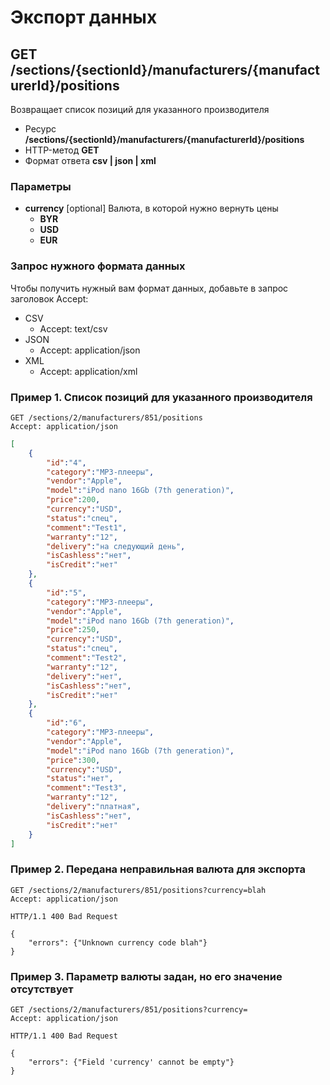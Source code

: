 # Экспорт данных

## GET /sections/{sectionId}/manufacturers/{manufacturerId}/positions

Возвращает список позиций для указанного производителя

- Ресурс **/sections/{sectionId}/manufacturers/{manufacturerId}/positions**
- HTTP-метод **GET**
- Формат ответа **csv | json | xml**

### Параметры

- **currency** [optional] Валюта, в которой нужно вернуть цены
    - **BYR**
    - **USD**
    - **EUR**

### Запрос нужного формата данных

Чтобы получить нужный вам формат данных, добавьте в запрос заголовок Accept:

- CSV
    - Accept: text/csv
- JSON
    - Accept: application/json
- XML
    - Accept: application/xml

### Пример 1. Список позиций для указанного производителя

```
GET /sections/2/manufacturers/851/positions
Accept: application/json
```

```json
[
    {
        "id":"4",
        "category":"MP3-плееры",
        "vendor":"Apple",
        "model":"iPod nano 16Gb (7th generation)",
        "price":200,
        "currency":"USD",
        "status":"спец",
        "comment":"Test1",
        "warranty":"12",
        "delivery":"на следующий день",
        "isCashless":"нет",
        "isCredit":"нет"
    },
    {
        "id":"5",
        "category":"MP3-плееры",
        "vendor":"Apple",
        "model":"iPod nano 16Gb (7th generation)",
        "price":250,
        "currency":"USD",
        "status":"спец",
        "comment":"Test2",
        "warranty":"12",
        "delivery":"нет",
        "isCashless":"нет",
        "isCredit":"нет"
    },
    {
        "id":"6",
        "category":"MP3-плееры",
        "vendor":"Apple",
        "model":"iPod nano 16Gb (7th generation)",
        "price":300,
        "currency":"USD",
        "status":"нет",
        "comment":"Test3",
        "warranty":"12",
        "delivery":"платная",
        "isCashless":"нет",
        "isCredit":"нет"
    }
]
```


### Пример 2. Передана неправильная валюта для экспорта
```
GET /sections/2/manufacturers/851/positions?currency=blah
Accept: application/json
```
```
HTTP/1.1 400 Bad Request

{
    "errors": {"Unknown currency code blah"}
}
```

### Пример 3. Параметр валюты задан, но его значение отсутствует
```
GET /sections/2/manufacturers/851/positions?currency=
Accept: application/json
```
```
HTTP/1.1 400 Bad Request

{
    "errors": {"Field 'currency' cannot be empty"}
}
```
